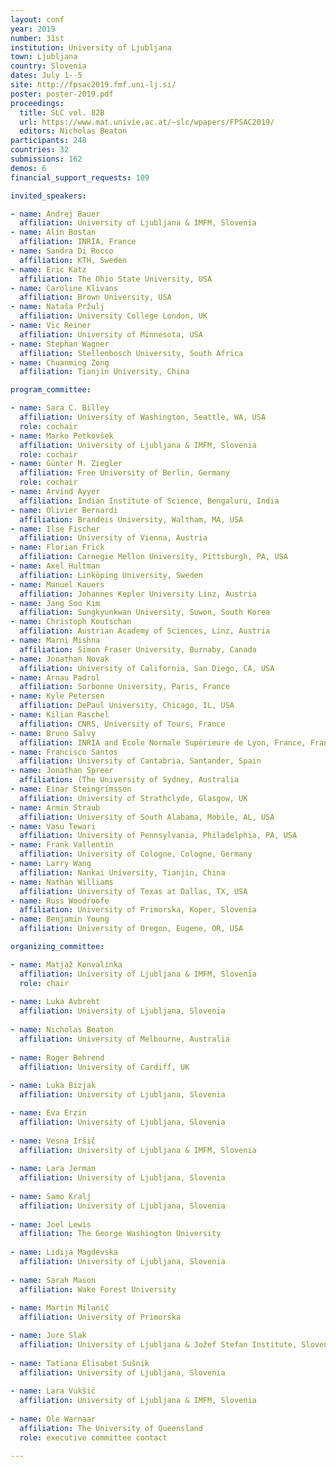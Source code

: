```yaml
---
layout: conf
year: 2019
number: 31st
institution: University of Ljubljana
town: Ljubljana
country: Slovenia
dates: July 1--5
site: http://fpsac2019.fmf.uni-lj.si/
poster: poster-2019.pdf
proceedings:
  title: SLC vol. 82B
  url: https://www.mat.univie.ac.at/~slc/wpapers/FPSAC2019/
  editors: Nicholas Beaton
participants: 248
countries: 32
submissions: 162
demos: 6
financial_support_requests: 109

invited_speakers:

- name: Andrej Bauer
  affiliation: University of Ljubljana & IMFM, Slovenia
- name: Alin Bostan
  affiliation: INRIA, France
- name: Sandra Di Rocco
  affiliation: KTH, Sweden
- name: Eric Katz
  affiliation: The Ohio State University, USA
- name: Caroline Klivans
  affiliation: Brown University, USA
- name: Nataša Pržulj
  affiliation: University College London, UK
- name: Vic Reiner
  affiliation: University of Minnesota, USA
- name: Stephan Wagner
  affiliation: Stellenbosch University, South Africa
- name: Chuanming Zong
  affiliation: Tianjin University, China

program_committee:

- name: Sara C. Billey
  affiliation: University of Washington, Seattle, WA, USA
  role: cochair
- name: Marko Petkovšek
  affiliation: University of Ljubljana & IMFM, Slovenia
  role: cochair
- name: Günter M. Ziegler
  affiliation: Free University of Berlin, Germany
  role: cochair
- name: Arvind Ayyer
  affiliation: Indian Institute of Science, Bengaluru, India
- name: Olivier Bernardi
  affiliation: Brandeis University, Waltham, MA, USA
- name: Ilse Fischer
  affiliation: University of Vienna, Austria
- name: Florian Frick
  affiliation: Carnegie Mellon University, Pittsburgh, PA, USA
- name: Axel Hultman
  affiliation: Linköping University, Sweden
- name: Manuel Kauers
  affiliation: Johannes Kepler University Linz, Austria
- name: Jang Soo Kim
  affiliation: Sungkyunkwan University, Suwon, South Korea
- name: Christoph Koutschan
  affiliation: Austrian Academy of Sciences, Linz, Austria
- name: Marni Mishna
  affiliation: Simon Fraser University, Burnaby, Canada
- name: Jonathan Novak
  affiliation: University of California, San Diego, CA, USA
- name: Arnau Padrol
  affiliation: Sorbonne University, Paris, France
- name: Kyle Petersen
  affiliation: DePaul University, Chicago, IL, USA
- name: Kilian Raschel
  affiliation: CNRS, University of Tours, France
- name: Bruno Salvy
  affiliation: INRIA and École Normale Supérieure de Lyon, France, France
- name: Francisco Santos
  affiliation: University of Cantabria, Santander, Spain
- name: Jonathan Spreer
  affiliation: (The University of Sydney, Australia
- name: Einar Steingrímsson
  affiliation: University of Strathclyde, Glasgow, UK
- name: Armin Straub
  affiliation: University of South Alabama, Mobile, AL, USA
- name: Vasu Tewari
  affiliation: University of Pennsylvania, Philadelphia, PA, USA
- name: Frank Vallentin
  affiliation: University of Cologne, Cologne, Germany
- name: Larry Wang
  affiliation: Nankai University, Tianjin, China
- name: Nathan Williams
  affiliation: University of Texas at Dallas, TX, USA
- name: Russ Woodroofe 
  affiliation: University of Primorska, Koper, Slovenia
- name: Benjamin Young
  affiliation: University of Oregon, Eugene, OR, USA

organizing_committee:

- name: Matjaž Konvalinka
  affiliation: University of Ljubljana & IMFM, Slovenia
  role: chair
  
- name: Luka Avbreht
  affiliation: University of Ljubljana, Slovenia
  
- name: Nicholas Beaton
  affiliation: University of Melbourne, Australia
  
- name: Roger Behrend
  affiliation: University of Cardiff, UK
  
- name: Luka Bizjak
  affiliation: University of Ljubljana, Slovenia

- name: Eva Erzin
  affiliation: University of Ljubljana, Slovenia
  
- name: Vesna Iršič
  affiliation: University of Ljubljana & IMFM, Slovenia 
  
- name: Lara Jerman
  affiliation: University of Ljubljana, Slovenia
  
- name: Samo Kralj
  affiliation: University of Ljubljana, Slovenia
  
- name: Joel Lewis 
  affiliation: The George Washington University
 
- name: Lidija Magdevska
  affiliation: University of Ljubljana, Slovenia
  
- name: Sarah Mason
  affiliation: Wake Forest University
  
- name: Martin Milanič
  affiliation: University of Primorska

- name: Jure Slak
  affiliation: University of Ljubljana & Jožef Stefan Institute, Slovenia
  
- name: Tatiana Elisabet Sušnik
  affiliation: University of Ljubljana, Slovenia
  
- name: Lara Vukšić
  affiliation: University of Ljubljana & IMFM, Slovenia
  
- name: Ole Warnaar
  affiliation: The University of Queensland
  role: executive committee contact

---
```

